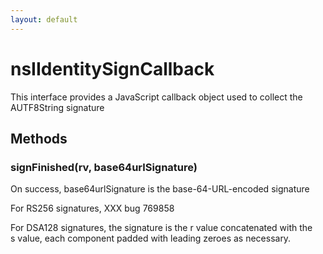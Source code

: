 ```yaml
---
layout: default
---
```


# nsIIdentitySignCallback #
  
This interface provides a JavaScript callback object used to collect the  
AUTF8String signature  
  

## Methods ##

### signFinished(rv, base64urlSignature) ###
 On success, base64urlSignature is the base-64-URL-encoded signature  
  
For RS256 signatures, XXX bug 769858  
  
For DSA128 signatures, the signature is the r value concatenated with the  
s value, each component padded with leading zeroes as necessary.  
  

